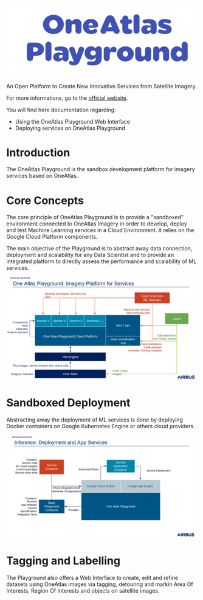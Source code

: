 ![OneAtlas Playground](images/logo.png "OneAtlas Playground")

An Open Platform to Create New Innovative Services from Satellite Imagery.

For more informations, go to the [official website](https://sandbox.intelligence-airbusds.com/web/).

You will find here documentation regarding:

* Using the OneAtlas Playground Web Interface
* Deploying services on OneAtlas Playground

# Introduction

The OneAtlas Playground is the sandbox development platform for imagery services based on OneAtlas.

# Core Concepts

The core principle of OneAtlas Playground is to provide a "sandboxed" environment connected to OneAtlas Imagery in order to develop, deploy and test Machine Learning services in a Cloud Environment.
It relies on the Google Cloud Platform components.

The main objective of the Playground is to abstract away data connection, deployment and scalability for any Data Scientist and to provide an integrated platform to directly assess the performance and scalability of ML services.

![OneAtlas Playground](images/playground.png "OneAtlasPlayground")

# Sandboxed Deployment

Abstracting away the deployment of ML services is done by deploying Docker containers on Google Kubernetes Engine or others cloud providers.

![OneAtlas Playground](images/playground2.png "OneAtlasPlayground")

# Tagging and Labelling

The Playground also offers a Web Interface to create, edit and refine datasets using OneAtlas images via tagging, detouring and markin Area Of Interests, Region Of Interests and objects on satellite images.

